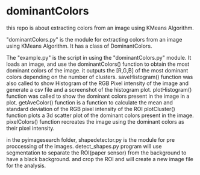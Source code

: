 # dominantColors

  this repo is about extracting colors from an image using KMeans Algorithm.
  
  "dominantColors.py" is the module for extracting colors from an image using KMeans Algorithm.
  It has a class of DominantColors.
  
  The "example.py" is the script in using the "dominantColors.py" module. It loads an image, and use the dominantColors() function to 
  obtain the most dominant colors of the image. it outputs the [R,G,B] of the most dominant colors depending on the number of clusters.
  saveHistogram() function was also called to show Histogram of the RGB Pixel intensity of the image and generate a csv file and a screenshot
  of the histogram plot.
  plotHistogram() function was called to show the dominant colors present in the image in a plot.
  getAveColor() function is a function to calculate the mean and standard deviation of the RGB pixel intensity of the ROI
  plotCluster() function plots a 3d scatter plot of the dominant colors present in the image.
  pixelColors() function recreates the image using the dominant colors as their pixel intensity.
  
  in the pyimagesearch folder, shapedetector.py is the module for pre proccessing of the images.
  detect_shapes.py program will use segmentation to separate the ROI(paper sensor) from the background to have a black background. and crop the ROI and 
  will create a new image file for the analysis.
